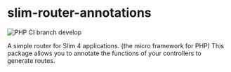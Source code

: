 # slim-router-annotations

![PHP CI branch develop](https://github.com/AxelBrn/slim-router-annotations/actions/workflows/ci.yml/badge.svg)

A simple router for Slim 4 applications. (the micro framework for PHP)  This package allows you to annotate the functions of your controllers to generate routes.
